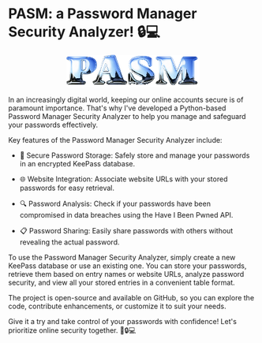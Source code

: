 # PASM: a Password Manager Security Analyzer! 🔒💻
<p align="center">
  <img src="banner.png" alt="Image" />
</p>



In an increasingly digital world, keeping our online accounts secure is of paramount importance. That's why 
I've developed a Python-based Password Manager Security Analyzer to help you manage and safeguard your passwords effectively.

Key features of the Password Manager Security Analyzer include:

- 🔐 Secure Password Storage: Safely store and manage your passwords in an encrypted KeePass database.

- 🌐 Website Integration: Associate website URLs with your stored passwords for easy retrieval.

- 🔍 Password Analysis: Check if your passwords have been compromised in data breaches using the Have I Been Pwned API.

- 📋 Password Sharing: Easily share passwords with others without revealing the actual password.

To use the Password Manager Security Analyzer, simply create a new KeePass database or use an existing one. You can 
store your passwords, retrieve them based on entry names or website URLs, analyze password security, and view all your 
stored entries in a convenient table format.

The project is open-source and available on GitHub, so you can explore the code, contribute enhancements, or customize it 
to suit your needs.

Give it a try and take control of your passwords with confidence! Let's prioritize online security together. 💪🔒💻
